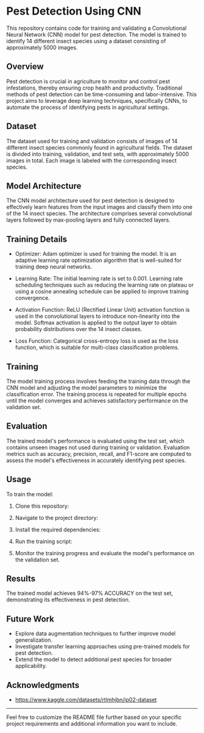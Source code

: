 # Pest Detection Using CNN

This repository contains code for training and validating a Convolutional Neural Network (CNN) model for pest detection. The model is trained to identify 14 different insect species using a dataset consisting of approximately 5000 images.

## Overview

Pest detection is crucial in agriculture to monitor and control pest infestations, thereby ensuring crop health and productivity. Traditional methods of pest detection can be time-consuming and labor-intensive. This project aims to leverage deep learning techniques, specifically CNNs, to automate the process of identifying pests in agricultural settings.

## Dataset

The dataset used for training and validation consists of images of 14 different insect species commonly found in agricultural fields. The dataset is divided into training, validation, and test sets, with approximately 5000 images in total. Each image is labeled with the corresponding insect species.

## Model Architecture

The CNN model architecture used for pest detection is designed to effectively learn features from the input images and classify them into one of the 14 insect species. The architecture comprises several convolutional layers followed by max-pooling layers and fully connected layers. 

## Training Details

- Optimizer: Adam optimizer is used for training the model. It is an adaptive learning rate optimization algorithm that is well-suited for training deep neural networks.

- Learning Rate: The initial learning rate is set to 0.001. Learning rate scheduling techniques such as reducing the learning rate on plateau or using a cosine annealing schedule can be applied to improve training convergence.

- Activation Function: ReLU (Rectified Linear Unit) activation function is used in the convolutional layers to introduce non-linearity into the model. Softmax activation is applied to the output layer to obtain probability distributions over the 14 insect classes.

- Loss Function: Categorical cross-entropy loss is used as the loss function, which is suitable for multi-class classification problems.

## Training

The model training process involves feeding the training data through the CNN model and adjusting the model parameters to minimize the classification error. The training process is repeated for multiple epochs until the model converges and achieves satisfactory performance on the validation set.

## Evaluation

The trained model's performance is evaluated using the test set, which contains unseen images not used during training or validation. Evaluation metrics such as accuracy, precision, recall, and F1-score are computed to assess the model's effectiveness in accurately identifying pest species.

## Usage

To train the model:

1. Clone this repository:

2. Navigate to the project directory:


3. Install the required dependencies:

4. Run the training script:


5. Monitor the training progress and evaluate the model's performance on the validation set.

## Results

The trained model achieves 94%-97% ACCURACY on the test set, demonstrating its effectiveness in pest detection.

## Future Work

- Explore data augmentation techniques to further improve model generalization.
- Investigate transfer learning approaches using pre-trained models for pest detection.
- Extend the model to detect additional pest species for broader applicability.


## Acknowledgments

- https://www.kaggle.com/datasets/rtlmhjbn/ip02-dataset

---

Feel free to customize the README file further based on your specific project requirements and additional information you want to include.
